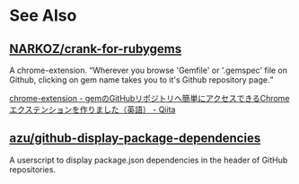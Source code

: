 # See Also

## [NARKOZ/crank-for-rubygems](https://github.com/NARKOZ/crank-for-rubygems)

A chrome-extension. <q cite="http://qiita.com/NARKOZ/items/48129b3c76690b324e92">Wherever you browse 'Gemfile' or '.gemspec' file on Github, clicking on gem name takes you to it's Github repository page.</q>

[chrome-extension - gemのGitHubリポジトリへ簡単にアクセスできるChromeエクステンションを作りました（英語） - Qiita](http://qiita.com/NARKOZ/items/48129b3c76690b324e92)

## [azu/github-display-package-dependencies](https://github.com/azu/github-display-package-dependencies)

A userscript to display package.json dependencies in the header of GitHub repositories.
